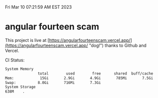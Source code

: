 Fri Mar 10 07:21:59 AM EST 2023

# angular fourteen scam


This project is live at [https://angularfourteenscam.vercel.app/](https://angularfourteenscam.vercel.app/ "dog!") thanks to Github and Vercel.

CI Status: 

```bash
System Memory
               total        used        free      shared  buff/cache   available
Mem:            15Gi       2.9Gi       4.9Gi       785Mi       7.5Gi        11Gi
Swap:          8.0Gi       716Mi       7.3Gi
System Storage
638M	.
